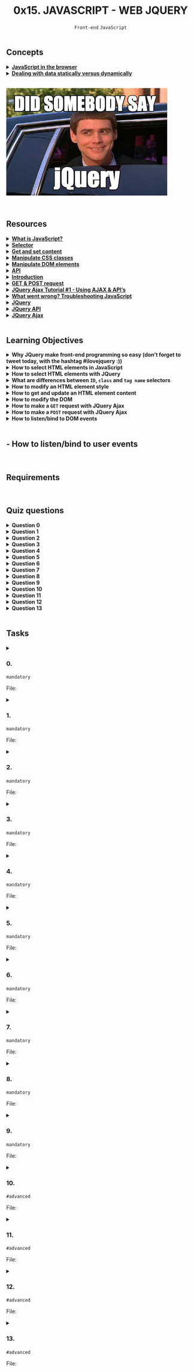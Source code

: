 <h1 align="center"><b>0x15. JAVASCRIPT - WEB JQUERY</b></h1>
<div align="center"><code>Front-end</code> <code>JavaScript</code></div>

<br>

## Concepts
<details>
<summary><b><a href="https://intranet.alxswe.com/concepts/3">JavaScript in the browser</a></b></summary><br>


<br><p align="center">※※※※※※※※※※※※</p><br>
</details>


<details>
<summary><b><a href="https://intranet.alxswe.com/concepts/35">Dealing with data statically versus dynamically</a></b></summary><br>


<br><p align="center">※※※※※※※※※※※※</p><br>
</details>

<br><img src="https://github.com/codenvibes/alx-higher_level_programming/blob/master/0x15-javascript-web_jquery/images/4724718.jpg">


<!-- <br>

## Background Context -->


<!-- <br>
<hr>
<h3><a href=>Notes</a></h3>
<hr> -->

<br>

## Resources
<details>
<summary><b><a href="https://developer.mozilla.org/en-US/docs/Learn/JavaScript/First_steps/What_is_JavaScript">What is JavaScript?</a></b></summary><br>


<br><p align="center">※※※※※※※※※※※※</p><br>
</details>


<details>
<summary><b><a href="https://jquery-tutorial.net/selectors/using-elements-ids-and-classes/">Selector</a></b></summary><br>


<br><p align="center">※※※※※※※※※※※※</p><br>
</details>


<details>
<summary><b><a href="https://jquery-tutorial.net/dom-manipulation/getting-and-setting-content/">Get and set content</a></b></summary><br>


<br><p align="center">※※※※※※※※※※※※</p><br>
</details>


<details>
<summary><b><a href="https://jquery-tutorial.net/dom-manipulation/getting-and-setting-css-classes/">Manipulate CSS classes</a></b></summary><br>


<br><p align="center">※※※※※※※※※※※※</p><br>
</details>


<details>
<summary><b><a href="https://jquery-tutorial.net/dom-manipulation/the-append-and-prepend-methods/">Manipulate DOM elements</a></b></summary><br>


<br><p align="center">※※※※※※※※※※※※</p><br>
</details>


<details>
<summary><b><a href="https://oscarotero.com/jquery/">API</a></b></summary><br>


<br><p align="center">※※※※※※※※※※※※</p><br>
</details>


<details>
<summary><b><a href="https://jquery-tutorial.net/ajax/introduction/">Introduction</a></b></summary><br>


<br><p align="center">※※※※※※※※※※※※</p><br>
</details>


<details>
<summary><b><a href="https://jquery-tutorial.net/ajax/the-get-and-post-methods/">GET & POST request</a></b></summary><br>


<br><p align="center">※※※※※※※※※※※※</p><br>
</details>


<details>
<summary><b><a href="https://www.youtube.com/watch?v=fEYx8dQr_cQ">JQuery Ajax Tutorial #1 - Using AJAX & API’s</a></b></summary><br>


<br><p align="center">※※※※※※※※※※※※</p><br>
</details>


<details>
<summary><b><a href="https://developer.mozilla.org/en-US/docs/Learn/JavaScript/First_steps/What_went_wrong">What went wrong? Troubleshooting JavaScript</a></b></summary><br>


<br><p align="center">※※※※※※※※※※※※</p><br>
</details>


<details>
<summary><b><a href="https://jquery.com/">JQuery</a></b></summary><br>


<br><p align="center">※※※※※※※※※※※※</p><br>
</details>


<details>
<summary><b><a href="https://api.jquery.com/">JQuery API</a></b></summary><br>


<br><p align="center">※※※※※※※※※※※※</p><br>
</details>


<details>
<summary><b><a href="https://learn.jquery.com/ajax/">JQuery Ajax</a></b></summary><br>


<br><p align="center">※※※※※※※※※※※※</p><br>
</details>


<!-- <br>

**man or help:**
- `` -->

<br>

## Learning Objectives
<details>
<summary><b><a href=" "> </a>Why JQuery make front-end programming so easy (don’t forget to tweet today, with the hashtag #ilovejquery :))</b></summary><br>


<br><p align="center">※※※※※※※※※※※※</p><br>
</details>


<details>
<summary><b><a href=" "> </a>How to select HTML elements in JavaScript</b></summary><br>


<br><p align="center">※※※※※※※※※※※※</p><br>
</details>


<details>
<summary><b><a href=" "> </a>How to select HTML elements with JQuery</b></summary><br>


<br><p align="center">※※※※※※※※※※※※</p><br>
</details>


<details>
<summary><b><a href=" "> </a>What are differences between <code>ID</code>, <code>class</code> and <code>tag name</code> selectors</b></summary><br>


<br><p align="center">※※※※※※※※※※※※</p><br>
</details>


<details>
<summary><b><a href=" "> </a>How to modify an HTML element style</b></summary><br>


<br><p align="center">※※※※※※※※※※※※</p><br>
</details>


<details>
<summary><b><a href=" "> </a>How to get and update an HTML element content</b></summary><br>


<br><p align="center">※※※※※※※※※※※※</p><br>
</details>


<details>
<summary><b><a href=" "> </a>How to modify the DOM</b></summary><br>


<br><p align="center">※※※※※※※※※※※※</p><br>
</details>


<details>
<summary><b><a href=" "> </a>How to make a <code>GET</code> request with JQuery Ajax</b></summary><br>


<br><p align="center">※※※※※※※※※※※※</p><br>
</details>


<details>
<summary><b><a href=" "> </a>How to make a <code>POST</code> request with JQuery Ajax</b></summary><br>


<br><p align="center">※※※※※※※※※※※※</p><br>
</details>


<details>
<summary><b><a href=" "> </a>How to listen/bind to DOM events</b></summary><br>


<br><p align="center">※※※※※※※※※※※※</p><br>
</details>


<br>

## - How to listen/bind to user events


<br>

## Requirements
<!-- Add your requirements here -->

<!-- <br>

## More Info -->

<br>

## Quiz questions
<details>
<summary><b>Question 0</b></summary><br>


<br>
</details>

<details>
<summary><b>Question 1</b></summary><br>


<br>
</details>

<details>
<summary><b>Question 2</b></summary><br>


<br>
</details>

<details>
<summary><b>Question 3</b></summary><br>


<br>
</details>

<details>
<summary><b>Question 4</b></summary><br>


<br>
</details>

<details>
<summary><b>Question 5</b></summary><br>


<br>
</details>

<details>
<summary><b>Question 6</b></summary><br>


<br>
</details>

<details>
<summary><b>Question 7</b></summary><br>


<br>
</details>

<details>
<summary><b>Question 8</b></summary><br>


<br>
</details>

<details>
<summary><b>Question 9</b></summary><br>


<br>
</details>

<details>
<summary><b>Question 10</b></summary><br>


<br>
</details>

<details>
<summary><b>Question 11</b></summary><br>


<br>
</details>

<details>
<summary><b>Question 12</b></summary><br>


<br>
</details>

<details>
<summary><b>Question 13</b></summary><br>


<br>
</details>

<br>

## Tasks
<details>
<summary>

### 0. 
`mandatory`

File: []()
</summary>


</details>

<details>
<summary>

### 1. 
`mandatory`

File: []()
</summary>


</details>

<details>
<summary>

### 2. 
`mandatory`

File: []()
</summary>


</details>

<details>
<summary>

### 3. 
`mandatory`

File: []()
</summary>


</details>

<details>
<summary>

### 4. 
`mandatory`

File: []()
</summary>


</details>

<details>
<summary>

### 5. 
`mandatory`

File: []()
</summary>


</details>

<details>
<summary>

### 6. 
`mandatory`

File: []()
</summary>


</details>

<details>
<summary>

### 7. 
`mandatory`

File: []()
</summary>


</details>

<details>
<summary>

### 8. 
`mandatory`

File: []()
</summary>


</details>

<details>
<summary>

### 9. 
`mandatory`

File: []()
</summary>


</details>

<details>
<summary>

### 10. 
`#advanced`

File: []()
</summary>


</details>

<details>
<summary>

### 11. 
`#advanced`

File: []()
</summary>


</details>

<details>
<summary>

### 12. 
`#advanced`

File: []()
</summary>


</details>

<details>
<summary>

### 13. 
`#advanced`

File: []()
</summary>


</details>

